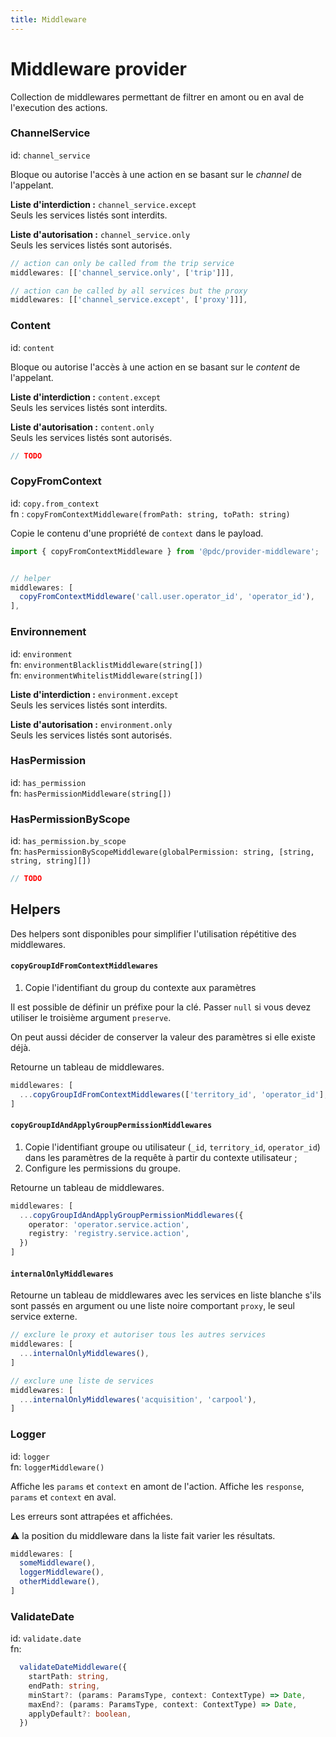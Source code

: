 ```yaml
---
title: Middleware
---
```


# Middleware provider

Collection de middlewares permettant de filtrer en amont ou en aval de l'execution des actions.

### ChannelService

id: `channel_service`

Bloque ou autorise l'accès à une action en se basant sur le _channel_ de l'appelant.

**Liste d'interdiction :** `channel_service.except`  
Seuls les services listés sont interdits.

**Liste d'autorisation :** `channel_service.only`  
Seuls les services listés sont autorisés.

```typescript
// action can only be called from the trip service
middlewares: [['channel_service.only', ['trip']]],

// action can be called by all services but the proxy
middlewares: [['channel_service.except', ['proxy']]],
```

### Content

id: `content`

Bloque ou autorise l'accès à une action en se basant sur le _content_ de l'appelant.

**Liste d'interdiction :** `content.except`  
Seuls les services listés sont interdits.

**Liste d'autorisation :** `content.only`  
Seuls les services listés sont autorisés.

```typescript
// TODO
```

### CopyFromContext

id: `copy.from_context`  
fn : `copyFromContextMiddleware(fromPath: string, toPath: string)`

Copie le contenu d'une propriété de `context` dans le payload.

```typescript
import { copyFromContextMiddleware } from '@pdc/provider-middleware';


// helper
middlewares: [
  copyFromContextMiddleware('call.user.operator_id', 'operator_id'),
],
```

### Environnement

id: `environment`  
fn: `environmentBlacklistMiddleware(string[])`  
fn: `environmentWhitelistMiddleware(string[])`

**Liste d'interdiction :** `environment.except`  
Seuls les services listés sont interdits.

**Liste d'autorisation :** `environment.only`  
Seuls les services listés sont autorisés.

### HasPermission

id: `has_permission`  
fn: `hasPermissionMiddleware(string[])`

### HasPermissionByScope

id: `has_permission.by_scope`  
fn: `hasPermissionByScopeMiddleware(globalPermission: string, [string, string, string][])`

```typescript
// TODO
```

## Helpers

Des helpers sont disponibles pour simplifier l'utilisation répétitive des middlewares.

#### `copyGroupIdFromContextMiddlewares`

1. Copie l'identifiant du group du contexte aux paramètres

Il est possible de définir un préfixe pour la clé. Passer `null` si vous devez utiliser le troisième argument `preserve`.

On peut aussi décider de conserver la valeur des paramètres si elle existe déjà.

Retourne un tableau de middlewares.

```ts
middlewares: [
  ...copyGroupIdFromContextMiddlewares(['territory_id', 'operator_id'], null, true),
]
```

#### `copyGroupIdAndApplyGroupPermissionMiddlewares`

1. Copie l'identifiant groupe ou utilisateur (`_id`, `territory_id`, `operator_id`) dans les paramètres de la requête à partir du contexte utilisateur ;
2. Configure les permissions du groupe.

Retourne un tableau de middlewares.

```ts
middlewares: [
  ...copyGroupIdAndApplyGroupPermissionMiddlewares({
    operator: 'operator.service.action',
    registry: 'registry.service.action',
  })
]
```

#### `internalOnlyMiddlewares`

Retourne un tableau de middlewares avec les services en liste blanche s'ils sont passés en argument ou une liste noire comportant `proxy`, le seul service externe.

```ts
// exclure le proxy et autoriser tous les autres services
middlewares: [
  ...internalOnlyMiddlewares(),
]

// exclure une liste de services
middlewares: [
  ...internalOnlyMiddlewares('acquisition', 'carpool'),
]
```

### Logger

id: `logger`  
fn: `loggerMiddleware()`

Affiche les `params` et `context` en amont de l'action. Affiche les `response`, `params` et `context` en aval.

Les erreurs sont attrapées et affichées.

:warning: la position du middleware dans la liste fait varier les résultats.

```ts
middlewares: [
  someMiddleware(),
  loggerMiddleware(),
  otherMiddleware(),
]
```

### ValidateDate

id: `validate.date`  
fn:

```ts
  validateDateMiddleware({
    startPath: string,
    endPath: string,
    minStart?: (params: ParamsType, context: ContextType) => Date,
    maxEnd?: (params: ParamsType, context: ContextType) => Date,
    applyDefault?: boolean,
  })
```